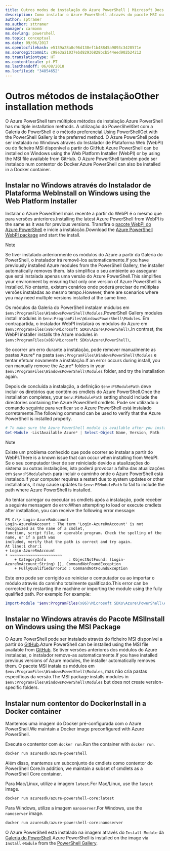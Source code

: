 ```yaml
---
title: Outros modos de instalação do Azure PowerShell | Microsoft Docs
description: Como instalar o Azure PowerShell através do pacote MSI ou do Instalador de Plataforma Web.
author: sptramer
ms.author: sttramer
manager: carmonm
ms.devlang: powershell
ms.topic: conceptual
ms.date: 09/06/2017
ms.openlocfilehash: e5139a28a0c96d130ef1b48845a9093c3428571e
ms.sourcegitcommit: c98e3a21037ebd82936828bcb544eed902b24212
ms.translationtype: HT
ms.contentlocale: pt-PT
ms.lasthandoff: 06/08/2018
ms.locfileid: "34854652"
---
```

# <a name="other-installation-methods"></a><span data-ttu-id="8bf29-103">Outros métodos de instalação</span><span class="sxs-lookup"><span data-stu-id="8bf29-103">Other installation methods</span></span>

<span data-ttu-id="8bf29-104">O Azure PowerShell tem múltiplos métodos de instalação.</span><span class="sxs-lookup"><span data-stu-id="8bf29-104">Azure PowerShell has multiple installation methods.</span></span> <span data-ttu-id="8bf29-105">A utilização do PowerShellGet com a Galeria do PowerShell é o método preferencial.</span><span class="sxs-lookup"><span data-stu-id="8bf29-105">Using PowerShellGet with the PowerShell Gallery is the preferred method.</span></span> <span data-ttu-id="8bf29-106">O Azure PowerShell pode ser instalado no Windows através do Instalador de Plataforma Web (WebPI) ou do ficheiro MSI disponível a partir do GitHub.</span><span class="sxs-lookup"><span data-stu-id="8bf29-106">Azure PowerShell can be installed on Windows using the Web Platform Installer (WebPI) or by using the MSI file available from GitHub.</span></span> <span data-ttu-id="8bf29-107">O Azure PowerShell também pode ser instalado num contentor do Docker.</span><span class="sxs-lookup"><span data-stu-id="8bf29-107">Azure PowerShell can also be installed in a Docker container.</span></span>

## <a name="install-on-windows-using-the-web-platform-installer"></a><span data-ttu-id="8bf29-108">Instalar no Windows através do Instalador de Plataforma Web</span><span class="sxs-lookup"><span data-stu-id="8bf29-108">Install on Windows using the Web Platform Installer</span></span>

<span data-ttu-id="8bf29-109">Instalar o Azure PowerShell mais recente a partir do WebPI é o mesmo que para versões anteriores.</span><span class="sxs-lookup"><span data-stu-id="8bf29-109">Installing the latest Azure PowerShell from WebPI is the same as it was for previous versions.</span></span>
<span data-ttu-id="8bf29-110">Transfira o [pacote WebPI do Azure PowerShell](http://aka.ms/webpi-azps) e inicie a instalação.</span><span class="sxs-lookup"><span data-stu-id="8bf29-110">Download the [Azure PowerShell WebPI package](http://aka.ms/webpi-azps) and start the install.</span></span>

> [!NOTE]
> <span data-ttu-id="8bf29-111">Se tiver instalado anteriormente os módulos do Azure a partir da Galeria do PowerShell, o instalador irá removê-los automaticamente.</span><span class="sxs-lookup"><span data-stu-id="8bf29-111">If you have previously installed Azure modules from the PowerShell Gallery, the installer automatically removes them.</span></span> <span data-ttu-id="8bf29-112">Isto simplifica o seu ambiente ao assegurar que está instalada apenas uma versão do Azure PowerShell.</span><span class="sxs-lookup"><span data-stu-id="8bf29-112">This simplifies your environment by ensuring that only one version of Azure PowerShell is installed.</span></span> <span data-ttu-id="8bf29-113">No entanto, existem cenários onde poderá precisar de múltiplas versões instaladas ao mesmo tempo.</span><span class="sxs-lookup"><span data-stu-id="8bf29-113">However, there are scenarios where you may need multiple versions installed at the same time.</span></span>
>
> <span data-ttu-id="8bf29-114">Os módulos da Galeria do PowerShell instalam módulos em `$env:ProgramFiles\WindowsPowerShell\Modules`.</span><span class="sxs-lookup"><span data-stu-id="8bf29-114">PowerShell Gallery modules install modules in `$env:ProgramFiles\WindowsPowerShell\Modules`.</span></span> <span data-ttu-id="8bf29-115">Em contrapartida, o instalador WebPI instalará os módulos do Azure em `$env:ProgramFiles(x86)\Microsoft SDKs\Azure\PowerShell\`.</span><span class="sxs-lookup"><span data-stu-id="8bf29-115">In contrast, the WebPI installer installs the Azure modules in `$env:ProgramFiles(x86)\Microsoft SDKs\Azure\PowerShell\`.</span></span>
>
> <span data-ttu-id="8bf29-116">Se ocorrer um erro durante a instalação, pode remover manualmente as pastas Azure\* na pasta `$env:ProgramFiles\WindowsPowerShell\Modules` e tentar efetuar novamente a instalação.</span><span class="sxs-lookup"><span data-stu-id="8bf29-116">If an error occurs during install, you can manually remove the Azure\* folders in your `$env:ProgramFiles\WindowsPowerShell\Modules` folder, and try the installation again.</span></span>

<span data-ttu-id="8bf29-117">Depois de concluída a instalação, a definição `$env:PSModulePath` deve incluir os diretórios que contêm os cmdlets do Azure PowerShell.</span><span class="sxs-lookup"><span data-stu-id="8bf29-117">Once the installation completes, your `$env:PSModulePath` setting should include the directories containing the Azure PowerShell cmdlets.</span></span> <span data-ttu-id="8bf29-118">Pode ser utilizado o comando seguinte para verificar se o Azure PowerShell está instalado corretamente.</span><span class="sxs-lookup"><span data-stu-id="8bf29-118">The following command can be used to verify that the Azure PowerShell is installed properly.</span></span>

```powershell
# To make sure the Azure PowerShell module is available after you install
Get-Module -ListAvailable Azure* | Select-Object Name, Version, Path
```

> [!NOTE]
> <span data-ttu-id="8bf29-119">Existe um problema conhecido que pode ocorrer ao instalar a partir do WebPI.</span><span class="sxs-lookup"><span data-stu-id="8bf29-119">There is a known issue that can occur when installing from WebPI.</span></span> <span data-ttu-id="8bf29-120">Se o seu computador tiver de ser reiniciado devido a atualizações do sistema ou outras instalações, isto poderá provocar a falha das atualizações em `$env:PSModulePath` para incluir o caminho onde o Azure PowerShell está instalado.</span><span class="sxs-lookup"><span data-stu-id="8bf29-120">If your computer requires a restart due to system updates or other installations, it may cause updates to `$env:PSModulePath` to fail to include the path where Azure PowerShell is installed.</span></span>

<span data-ttu-id="8bf29-121">Ao tentar carregar ou executar os cmdlets após a instalação, pode receber a seguinte mensagem de erro:</span><span class="sxs-lookup"><span data-stu-id="8bf29-121">When attempting to load or execute cmdlets after installation, you can receive the following error message:</span></span>

```
PS C:\> Login-AzureRmAccount
Login-AzureRmAccount : The term 'Login-AzureRmAccount' is not recognized as the name of a cmdlet,
function, script file, or operable program. Check the spelling of the name, or if a path was
included, verify that the path is correct and try again.
At line:1 char:1
+ Login-AzureRmAccount
+ ~~~~~~~~~~~~~~~~~~~~~~~
    + CategoryInfo          : ObjectNotFound: (Login-AzureRmAccount:String) [], CommandNotFoundException
    + FullyQualifiedErrorId : CommandNotFoundException
```

<span data-ttu-id="8bf29-122">Este erro pode ser corrigido ao reiniciar o computador ou ao importar o módulo através do caminho totalmente qualificado.</span><span class="sxs-lookup"><span data-stu-id="8bf29-122">This error can be corrected by restarting the machine or importing the module using the fully qualified path.</span></span> <span data-ttu-id="8bf29-123">Por exemplo:</span><span class="sxs-lookup"><span data-stu-id="8bf29-123">For example:</span></span>

```powershell
Import-Module "$env:ProgramFiles(x86)\Microsoft SDKs\Azure\PowerShell\AzureRM.psd1"
```

## <a name="install-on-windows-using-the-msi-package"></a><span data-ttu-id="8bf29-124">Instalar no Windows através do Pacote MSI</span><span class="sxs-lookup"><span data-stu-id="8bf29-124">Install on Windows using the MSI Package</span></span>

<span data-ttu-id="8bf29-125">O Azure PowerShell pode ser instalado através do ficheiro MSI disponível a partir do [GitHub](https://github.com/Azure/azure-powershell/releases/latest).</span><span class="sxs-lookup"><span data-stu-id="8bf29-125">Azure PowerShell can be installed using the MSI file available from [GitHub](https://github.com/Azure/azure-powershell/releases/latest).</span></span> <span data-ttu-id="8bf29-126">Se tiver versões anteriores dos módulos do Azure instaladas, o instalador remove-as automaticamente.</span><span class="sxs-lookup"><span data-stu-id="8bf29-126">If you have installed previous versions of Azure modules, the installer automatically removes them.</span></span> <span data-ttu-id="8bf29-127">O pacote MSI instala os módulos em `$env:ProgramFiles\WindowsPowerShell\Modules`, mas não cria pastas específicas da versão.</span><span class="sxs-lookup"><span data-stu-id="8bf29-127">The MSI package installs modules in `$env:ProgramFiles\WindowsPowerShell\Modules` but does not create version-specific folders.</span></span>

## <a name="install-in-a-docker-container"></a><span data-ttu-id="8bf29-128">Instalar num contentor do Docker</span><span class="sxs-lookup"><span data-stu-id="8bf29-128">Install in a Docker container</span></span>

<span data-ttu-id="8bf29-129">Mantemos uma imagem do Docker pré-configurada com o Azure PowerShell.</span><span class="sxs-lookup"><span data-stu-id="8bf29-129">We maintain a Docker image preconfigured with Azure PowerShell.</span></span>

<span data-ttu-id="8bf29-130">Execute o contentor com `docker run`.</span><span class="sxs-lookup"><span data-stu-id="8bf29-130">Run the container with `docker run`.</span></span>

```powershell
docker run azuresdk/azure-powershell
```

<span data-ttu-id="8bf29-131">Além disso, mantemos um subconjunto de cmdlets como contentor do PowerShell Core.</span><span class="sxs-lookup"><span data-stu-id="8bf29-131">In addition, we maintain a subset of cmdlets as a PowerShell Core container.</span></span>

<span data-ttu-id="8bf29-132">Para Mac/Linux, utilize a imagem `latest`.</span><span class="sxs-lookup"><span data-stu-id="8bf29-132">For Mac/Linux, use the `latest` image.</span></span>

```bash
docker run azuresdk/azure-powershell-core:latest
```

<span data-ttu-id="8bf29-133">Para Windows, utilize a imagem `nanoserver`.</span><span class="sxs-lookup"><span data-stu-id="8bf29-133">For Windows, use the `nanoserver` image.</span></span>

```powershell
docker run azuresdk/azure-powershell-core:nanoserver
```

<span data-ttu-id="8bf29-134">O Azure PowerShell está instalado na imagem através do `Install-Module` da [Galeria do PowerShell](https://www.powershellgallery.com/).</span><span class="sxs-lookup"><span data-stu-id="8bf29-134">Azure PowerShell is installed on the image via `Install-Module` from the [PowerShell Gallery](https://www.powershellgallery.com/).</span></span>